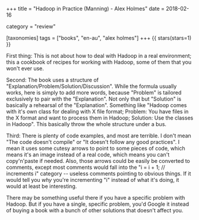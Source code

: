 +++
title = "Hadoop in Practice (Manning) - Alex Holmes"
date = 2018-02-16

category = "review"

[taxonomies]
tags = ["books", "en-au", "alex holmes"]
+++
{{ stars(stars=1) }}

First thing: This is not about how to deal with Hadoop in a real environment; this a cookbook of recipes for working with Hadoop, some of them that you won't ever use.

Second: The book uses a structure of "Explanation/Problem/Solution/Discussion". While the formula usually works, here is simply to add more words, because "Problem" is tailored exclusively to pair with the "Explanation". Not only that but "Solution" is basically a rehearsal of the "Explanation". Something like "Hadoop comes with it's own class for dealing with X file format; Problem: You have files in the X format and want to process them in Hadoop; Solution: Use the classes in Hadoop". This basically throw the whole structure under a bus.

Third: There is plenty of code examples, and most are terrible. I don't mean "The code doesn't compile" or "It doesn't follow any good practices". I mean it uses some cutesy arrows to point to some pieces of code, which means it's an image instead of a real code, which means you can't copy'n'paste if needed. Also, those arrows could be easily be converted to comments, except most comments would fall into the "i = i + 1; // increments i" category -- useless comments pointing to obvious things. If it would tell you *why* you're incrementing "i" instead of what it's doing, it would at least be interesting.

There may be something useful there if you have a specific problem with Hadoop. But if you have a single, specific problem, you'd Google it instead of buying a book with a bunch of other solutions that doesn't affect you.